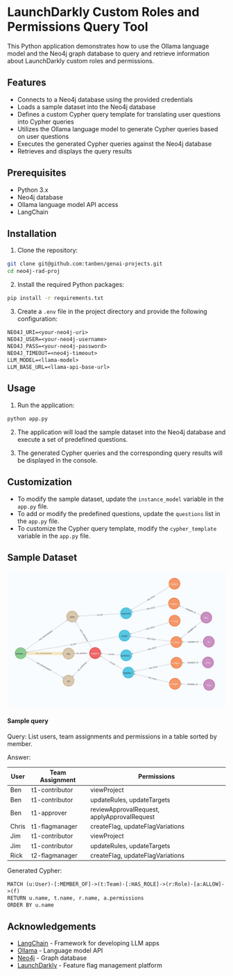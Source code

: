 # LaunchDarkly Custom Roles and Permissions Query Tool

This Python application demonstrates how to use the Ollama language model and the Neo4j graph database to query and retrieve information about LaunchDarkly custom roles and permissions.

## Features

- Connects to a Neo4j database using the provided credentials
- Loads a sample dataset into the Neo4j database
- Defines a custom Cypher query template for translating user questions into Cypher queries
- Utilizes the Ollama language model to generate Cypher queries based on user questions
- Executes the generated Cypher queries against the Neo4j database
- Retrieves and displays the query results

## Prerequisites

- Python 3.x
- Neo4j database
- Ollama language model API access
- LangChain

## Installation

1. Clone the repository:

```bash
git clone git@github.com:tanben/genai-projects.git
cd neo4j-rad-proj
```

2. Install the required Python packages:

```bash
pip install -r requirements.txt
```

3. Create a `.env` file in the project directory and provide the following configuration:

```
NEO4J_URI=<your-neo4j-uri>
NEO4J_USER=<your-neo4j-username>
NEO4J_PASS=<your-neo4j-password>
NEO4J_TIMEOUT=<neo4j-timeout>
LLM_MODEL=<llama-model>
LLM_BASE_URL=<llama-api-base-url>
```

## Usage

1. Run the application:

```bash
python app.py
```

2. The application will load the sample dataset into the Neo4j database and execute a set of predefined questions.

3. The generated Cypher queries and the corresponding query results will be displayed in the console.

## Customization

- To modify the sample dataset, update the `instance_model` variable in the `app.py` file.
- To add or modify the predefined questions, update the `questions` list in the `app.py` file.
- To customize the Cypher query template, modify the `cypher_template` variable in the `app.py` file.


## Sample Dataset

![](img/sampleGraph.jpg)

#### Sample query
Query: List users, team assignments and permissions in a table sorted by member.

Answer:

| User | Team Assignment | Permissions |
| --- | --- | --- |
| Ben | t1-contributor | viewProject |
| Ben | t1-contributor | updateRules, updateTargets |
| Ben | t1-approver | reviewApprovalRequest, applyApprovalRequest |
| Chris | t1-flagmanager | createFlag, updateFlagVariations |
| Jim | t1-contributor | viewProject |
| Jim | t1-contributor | updateRules, updateTargets |
| Rick | t2-flagmanager | createFlag, updateFlagVariations |


Generated Cypher:
```
MATCH (u:User)-[:MEMBER_OF]->(t:Team)-[:HAS_ROLE]->(r:Role)-[a:ALLOW]->(f)
RETURN u.name, t.name, r.name, a.permissions
ORDER BY u.name

```

## Acknowledgements
- [LangChain](https://www.langchain.com/) - Framework for developing LLM apps
- [Ollama](https://www.ollama.com/) - Language model API
- [Neo4j](https://neo4j.com/) - Graph database
- [LaunchDarkly](https://launchdarkly.com/) - Feature flag management platform

